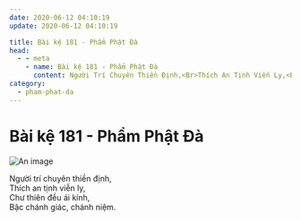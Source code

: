```yaml
---
date: 2020-06-12 04:10:19
update: 2020-06-12 04:10:19

title: Bài kệ 181 - Phẩm Phật Đà
head:
  - - meta
    - name: Bài kệ 181 - Phẩm Phật Đà
      content: Người Trí Chuyên Thiền Định,<Br>Thích An Tịnh Viễn Ly,<Br>Chư Thiên Đều Ái Kính,<Br>Bậc Chánh Giác, Chánh Niệm.<Br>
category:
  - pham-phat-da
---
```


# Bài kệ 181 - Phẩm Phật Đà

![An image](/img/pham-phat-da/pham-phat-da-181.jpg)

Người trí chuyên thiền định,<br>Thích an tịnh viễn ly,<br>Chư thiên đều ái kính,<br>Bậc chánh giác, chánh niệm.<br>
